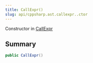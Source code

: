 ```yaml
---
title: CallExpr()
slug: api/cppsharp.ast.callexpr..ctor
---
```

Constructor in [CallExpr](/api/cppsharp/ast/callexpr)

## Summary



```csharp
public CallExpr()
```


